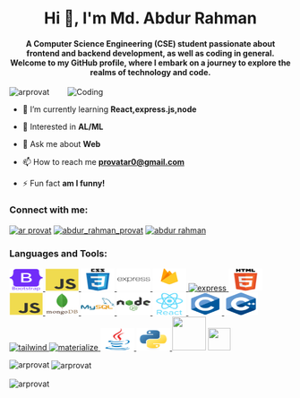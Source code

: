 
<h1 align="center">Hi 👋, I'm Md. Abdur Rahman</h1>
<h4 align="center">A Computer Science Engineering (CSE) student passionate about frontend and backend development, as well as coding in general. Welcome to my GitHub profile, where I embark on a journey to explore the realms of technology and code.</h4>
<img align="right" alt="Coding" width="400" src="https://as1.ftcdn.net/v2/jpg/01/94/01/00/1000_F_194010093_9tC5JNVsiEOlVDs2F5Y6d0paYrdWTdbT.jpg"/>
<p align="left"> <img src="https://komarev.com/ghpvc/?username=arprovat&label=Profile%20views&color=0e75b6&style=flat" alt="arprovat" /> </p>

- 🌱 I’m currently learning **React,express.js,node**
  
- 🧠 Interested in **AL/ML**

- 💬 Ask me about **Web**

- 📫 How to reach me **provatar0@gmail.com**

- ⚡ Fun fact **am I funny!**

<h3 align="left">Connect with me:</h3>
<p align="left">
<a href="https://www.facebook.com/ab.provat?mibextid=ZbWKwL" target="blank"><img align="center" src="https://raw.githubusercontent.com/rahuldkjain/github-profile-readme-generator/master/src/images/icons/Social/facebook.svg" alt="ar provat" height="30" width="60" /></a>
<a href="https://instagram.com/abdur_rahman_provat" target="blank"><img align="center" src="https://raw.githubusercontent.com/rahuldkjain/github-profile-readme-generator/master/src/images/icons/Social/instagram.svg" alt="abdur_rahman_provat" height="30" width="60" /></a>
<a href="https://leetcode.com/AbdurRahman_0/" target="blank"><img align="center" src="https://raw.githubusercontent.com/rahuldkjain/github-profile-readme-generator/master/src/images/icons/Social/leet-code.svg" alt="abdur rahman" height="30" width="60" /></a>
</p>

<h3 align="left">Languages and Tools:</h3>
<p align="left"> <a href="https://getbootstrap.com" target="_blank" rel="noreferrer"> <img src="https://raw.githubusercontent.com/devicons/devicon/master/icons/bootstrap/bootstrap-plain-wordmark.svg" alt="bootstrap" width="60" height="40"/> </a>  <a href="https://developer.mozilla.org/en-US/docs/Web/JavaScript" target="_blank" rel="noreferrer"> <img src="https://raw.githubusercontent.com/devicons/devicon/master/icons/javascript/javascript-original.svg" alt="javascript" width="60" height="40"/> </a> <a href="https://www.w3schools.com/css/" target="_blank" rel="noreferrer"> <img src="https://raw.githubusercontent.com/devicons/devicon/master/icons/css3/css3-original-wordmark.svg" alt="css3" width="60" height="40"/> </a> <a href="https://expressjs.com" target="_blank" rel="noreferrer"> <img src="https://raw.githubusercontent.com/devicons/devicon/master/icons/express/express-original-wordmark.svg" alt="express" width="60" height="40"/> </a> 
   <a href="https://firebase.google.com" target="_blank" rel="noreferrer"> <img src="https://raw.githubusercontent.com/devicons/devicon/master/icons/firebase/firebase-original-wordmark.svg" alt="express" width="60" height="40"/> </a>
<a href="https://firebase.google.com" target="_blank" rel="noreferrer"> <img src="https://cdn.jsdelivr.net/gh/devicons/devicon@latest/icons/tailwindcss/tailwindcss-plain-wordmark.svg" alt="express" width="60" height="40"/> </a> <a href="https://www.w3.org/html/" target="_blank" rel="noreferrer"> <img src="https://raw.githubusercontent.com/devicons/devicon/master/icons/html5/html5-original-wordmark.svg" alt="html5" width="60" height="40"/> </a>  </a> <a href="https://developer.mozilla.org/en-US/docs/Web/JavaScript" target="_blank" rel="noreferrer"> <img src="https://raw.githubusercontent.com/devicons/devicon/master/icons/javascript/javascript-original.svg" alt="javascript" width="60" height="40"/> </a> <a href="https://www.mongodb.com/" target="_blank" rel="noreferrer"> <img src="https://raw.githubusercontent.com/devicons/devicon/master/icons/mongodb/mongodb-original-wordmark.svg" alt="mongodb" width="60" height="40"/> </a> <a href="https://www.mysql.com/" target="_blank" rel="noreferrer"> <img src="https://raw.githubusercontent.com/devicons/devicon/master/icons/mysql/mysql-original-wordmark.svg" alt="mysql" width="60" height="40"/> </a> <a href="https://nodejs.org" target="_blank" rel="noreferrer"> <img src="https://raw.githubusercontent.com/devicons/devicon/master/icons/nodejs/nodejs-original-wordmark.svg" alt="nodejs" width="60" height="40"/> </a> <a href="https://reactjs.org/" target="_blank" rel="noreferrer"> <img src="https://raw.githubusercontent.com/devicons/devicon/master/icons/react/react-original-wordmark.svg" alt="react" width="60" height="40"/> </a>  <a href="https://www.cprogramming.com/" target="_blank" rel="noreferrer"> <img src="https://raw.githubusercontent.com/devicons/devicon/master/icons/c/c-original.svg" alt="c" width="60" height="40"/> </a> <a href="https://www.w3schools.com/cpp/" target="_blank" rel="noreferrer"> 
   <img src="https://raw.githubusercontent.com/devicons/devicon/master/icons/cplusplus/cplusplus-original.svg" alt="cplusplus" width="60" height="40"/>
</a><a href="https://tailwindcss.com/" target="_blank" rel="noreferrer"> <img src="https://www.vectorlogo.zone/logos/tailwindcss/tailwindcss-icon.svg" alt="tailwind" width="60" height="40"/> </a> <a href="https://materializecss.com/" target="_blank" rel="noreferrer"> <img src="https://raw.githubusercontent.com/prplx/svg-logos/5585531d45d294869c4eaab4d7cf2e9c167710a9/svg/materialize.svg" alt="materialize" width="60" height="40"/> </a><a href="https://www.java.com" target="_blank" rel="noreferrer"> <img src="https://raw.githubusercontent.com/devicons/devicon/master/icons/java/java-original.svg" alt="java" width="60" height="40"/>
   <a href="https://www.python.org" target="_blank" rel="noreferrer"> <img src="https://raw.githubusercontent.com/devicons/devicon/master/icons/python/python-original.svg" alt="python" width="60" height="40"/> </a> 
<a> <img src="https://cdn.jsdelivr.net/gh/devicons/devicon@latest/icons/numpy/numpy-plain-wordmark.svg"   width='60'  height='60' /></a>
 <a>
            <img src="https://cdn.jsdelivr.net/gh/devicons/devicon@latest/icons/pandas/pandas-original-wordmark.svg"  width='40'  height='40' />
          </a>         
</p>

<p><img align="left" src="https://github-readme-stats.vercel.app/api/top-langs?username=arprovat&show_icons=true&locale=en&layout=compact" alt="arprovat" /></p>

<p>&nbsp;<img align="center" src="https://github-readme-stats.vercel.app/api?username=arprovat&show_icons=true&locale=en" alt="arprovat" /></p>

<p><img align="center" src="https://github-readme-streak-stats.herokuapp.com/?user=arprovat&" alt="arprovat" /></p>
